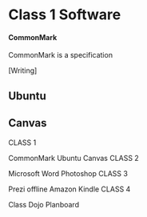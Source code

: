 # Class 1 Software

#### CommonMark

CommonMark is a specification

[Writing]

## Ubuntu
## Canvas

CLASS 1

CommonMark
Ubuntu
Canvas
CLASS 2

Microsoft Word
Photoshop
CLASS 3

Prezi offline
Amazon Kindle
CLASS 4

Class Dojo
Planboard

